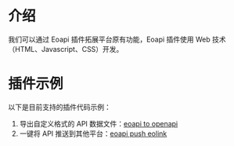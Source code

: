 # 介绍

我们可以通过 Eoapi 插件拓展平台原有功能，Eoapi 插件使用 Web 技术（HTML、Javascript、CSS）开发。
# 插件示例

以下是目前支持的插件代码示例：

1. 导出自定义格式的 API 数据文件：[eoapi to openapi](https://github.com/eolinker/eoapi-extensions/tree/main/packages/feature/export/openapi)
2. 一键将 API 推送到其他平台：[eoapi push eolink](https://github.com/eolinker/eoapi-extensions/tree/main/packages/feature/push/eolink)
